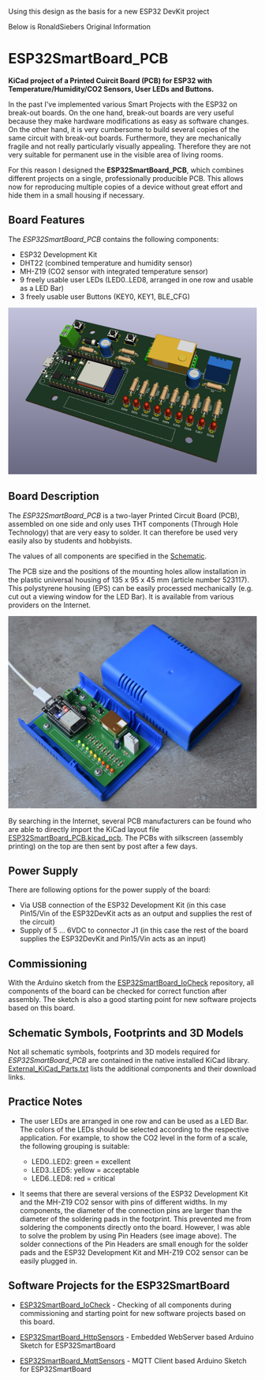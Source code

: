 Using this design as the basis for a new ESP32 DevKit project

Below is RonaldSiebers Original Information

# ESP32SmartBoard_PCB
**KiCad project of a Printed Cuircit Board (PCB) for ESP32 with Temperature/Humidity/CO2 Sensors, User LEDs and Buttons.**

In the past I've implemented various Smart Projects with the ESP32 on break-out boards. On the one hand, break-out boards are very useful because they make hardware modifications as easy as software changes. On the other hand, it is very cumbersome to build several copies of the same circuit with break-out boards. Furthermore, they are mechanically fragile and not really particularly visually appealing. Therefore they are not very suitable for permanent use in the visible area of living rooms.

For this reason I designed the **ESP32SmartBoard_PCB**, which combines different projects on a single, professionally producible PCB. This allows now for reproducing multiple copies of a device without great effort and hide them in a small housing if necessary.

## Board Features

The *ESP32SmartBoard_PCB* contains the following components:
- ESP32 Development Kit
- DHT22 (combined temperature and humidity sensor)
- MH-Z19 (CO2 sensor with integrated temperature sensor)
- 9 freely usable user LEDs (LED0..LED8, arranged in one row and usable as a LED Bar)
- 3 freely usable user Buttons (KEY0, KEY1, BLE_CFG)

![\[kicad_3d_model\]](Documentation/ESP32SmartBoard_PCB.3d-model.png)

## Board Description

The *ESP32SmartBoard_PCB* is a two-layer Printed Circuit Board (PCB), assembled on one side and only uses THT components (Through Hole Technology) that are very easy to solder. It can therefore be used very easily also by students and hobbyists.

The values of all components are specified in the [Schematic](Documentation/ESP32SmartBoard_PCB.sch.pdf).

The PCB size and the positions of the mounting holes allow installation in the plastic universal housing of 135 x 95 x 45 mm (article number 523117). This polystyrene housing (EPS) can be easily processed mechanically (e.g. cut out a viewing window for the LED Bar). It is available from various providers on the Internet.

![\[ESP32SmartBoard_OpenFrame_with_Box\]](Documentation/ESP32SmartBoard_OpenFrame_with_Box.jpg)

By searching in the Internet, several PCB manufacturers can be found who are able to directly import the KiCad layout file [ESP32SmartBoard_PCB.kicad_pcb](ESP32SmartBoard_PCB/ESP32SmartBoard_PCB.kicad_pcb). The PCBs with silkscreen (assembly printing) on the top are then sent by post after a few days.

## Power Supply

There are following options for the power supply of the board:
- Via USB connection of the ESP32 Development Kit (in this case Pin15/Vin of the ESP32DevKit acts as an output and supplies the rest of the circuit)
- Supply of 5 ... 6VDC to connector J1 (in this case the rest of the board supplies the ESP32DevKit and Pin15/Vin acts as an input)

## Commissioning

With the Arduino sketch from the [ESP32SmartBoard_IoCheck](https://github.com/ronaldsieber/ESP32SmartBoard_IoCheck) repository, all components of the board can be checked for correct function after assembly. The sketch is also a good starting point for new software projects based on this board.

## Schematic Symbols, Footprints and 3D Models

Not all schematic symbols, footprints and 3D models required for *ESP32SmartBoard_PCB* are contained in the native installed KiCad library. [External_KiCad_Parts.txt](Documentation/External_KiCad_Parts.txt) lists the additional components and their download links.

## Practice Notes

- The user LEDs are arranged in one row and can be used as a LED Bar. The colors of the LEDs should be selected according to the respective application. For example, to show the CO2 level in the form of a scale, the following grouping is suitable:
  * LED0..LED2: green = excellent
  * LED3..LED5: yellow = acceptable
  * LED6..LED8: red = critical

- It seems that there are several versions of the ESP32 Development Kit and the MH-Z19 CO2 sensor with pins of different widths. In my components, the diameter of the connection pins are larger than the diameter of the soldering pads in the footprint. This prevented me from soldering the components directly onto the board. However, I was able to solve the problem by using Pin Headers (see image above). The solder connections of the Pin Headers are small enough for the solder pads and the ESP32 Development Kit and MH-Z19 CO2 sensor can be easily plugged in.

## Software Projects for the ESP32SmartBoard

 - [ESP32SmartBoard_IoCheck](https://github.com/ronaldsieber/ESP32SmartBoard_IoCheck) - Checking of all components during commissioning and starting point for new software projects based on this board.
   
 - [ESP32SmartBoard_HttpSensors](https://github.com/ronaldsieber/ESP32SmartBoard_HttpSensors) - Embedded WebServer based Arduino Sketch for ESP32SmartBoard
   
 - [ESP32SmartBoard_MqttSensors](https://github.com/ronaldsieber/ESP32SmartBoard_MqttSensors) - MQTT Client based Arduino Sketch for ESP32SmartBoard

